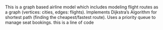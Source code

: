 This is a graph based airline model which includes modeling flight routes as a graph (vertices: cities, edges: flights). Implements Dijkstra’s Algorithm for shortest path (finding the cheapest/fastest route). Uses a priority queue to manage seat bookings.
this is a line of code